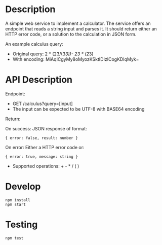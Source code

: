 # Description

A simple web service to implement a calculator. The service offers an endpoint that reads a string input and parses it. It should return either an HTTP error code, or a solution to the calculation in JSON form.

An example calculus query:
- Original query: 2 * (23/(3*3))- 23 * (2*3)
- With encoding: MiAqICgyMy8oMyozKSktIDIzICogKDIqMyk=


# API Description

Endpoint:

- GET /calculus?query=[input]
- The input can be expected to be UTF-8 with BASE64 encoding

Return:

On success: JSON response of format:

```
{ error: false, result: number }
```

On error: Either a HTTP error code or:

```
{ error: true, message: string }
```
                          
- Supported operations: + - * / ( )

# Develop


```
npm install
npm start
```

# Testing

```
npm test
```

